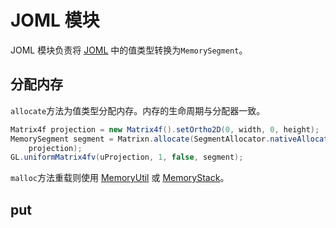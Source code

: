 # JOML 模块

JOML 模块负责将 [JOML](https://github.com/JOML-CI/JOML) 中的值类型转换为`MemorySegment`。

## 分配内存

`allocate`方法为值类型分配内存。内存的生命周期与分配器一致。

```java
Matrix4f projection = new Matrix4f().setOrtho2D(0, width, 0, height);
MemorySegment segment = Matrixn.allocate(SegmentAllocator.nativeAllocator(SegmentScope.auto()),
    projection);
GL.uniformMatrix4fv(uProjection, 1, false, segment);
```

`malloc`方法重载则使用 [MemoryUtil](core.md#memoryutil) 或 [MemoryStack](core.md#memorystack)。

## put
